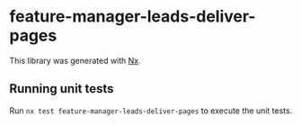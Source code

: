 # feature-manager-leads-deliver-pages

This library was generated with [Nx](https://nx.dev).

## Running unit tests

Run `nx test feature-manager-leads-deliver-pages` to execute the unit tests.
